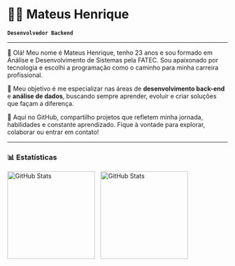 # 🧑‍💻 Mateus Henrique

**`Desenvolvedor Backend`**

---

👋 Olá! Meu nome é Mateus Henrique, tenho 23 anos e sou formado em Análise e Desenvolvimento de Sistemas pela FATEC. Sou apaixonado por tecnologia e escolhi a programação como o caminho para minha carreira profissional.  

🎯 Meu objetivo é me especializar nas áreas de **desenvolvimento back-end** e **análise de dados**, buscando sempre aprender, evoluir e criar soluções que façam a diferença.  

🌟 Aqui no GitHub, compartilho projetos que refletem minha jornada, habilidades e constante aprendizado. Fique à vontade para explorar, colaborar ou entrar em contato!  

---

### 📊 Estatísticas

<p>
  <img 
    align="left" 
    alt="GitHub Stats" 
    height="200" 
    style="padding-right: 10px;" 
    src="https://github-readme-stats.vercel.app/api?username=MateusRodriigues&show_icons=true&theme=tokyonight&include_all_commits=true&locale=pt-br" 
  />

  
<img 
      align="left" 
      alt="GitHub Stats" 
      height="200" 
      src="https://github-readme-stats.vercel.app/api/top-langs/?username=MateusRodriigues&theme=tokyonight&layout=compact&custom_title=Tecnologias&langs_count=9" 
  />

</p>
